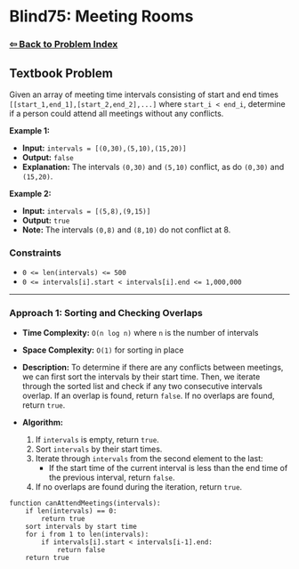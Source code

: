 # Blind75: Meeting Rooms

### [⇦ Back to Problem Index](../../index.md)

## Textbook Problem

Given an array of meeting time intervals consisting of start and end times `[[start_1,end_1],[start_2,end_2],...]` where `start_i < end_i`, determine if a person could attend all meetings without any conflicts.

**Example 1:**

-   **Input:** `intervals = [(0,30),(5,10),(15,20)]`
-   **Output:** `false`
-   **Explanation:** The intervals `(0,30)` and `(5,10)` conflict, as do `(0,30)` and `(15,20)`.

**Example 2:**

-   **Input:** `intervals = [(5,8),(9,15)]`
-   **Output:** `true`
-   **Note:** The intervals `(0,8)` and `(8,10)` do not conflict at 8.

### Constraints

-   `0 <= len(intervals) <= 500`
-   `0 <= intervals[i].start < intervals[i].end <= 1,000,000`

---

### Approach 1: Sorting and Checking Overlaps

-   **Time Complexity:** `O(n log n)` where `n` is the number of intervals
-   **Space Complexity:** `O(1)` for sorting in place
-   **Description:** To determine if there are any conflicts between meetings, we can first sort the intervals by their start time. Then, we iterate through the sorted list and check if any two consecutive intervals overlap. If an overlap is found, return `false`. If no overlaps are found, return `true`.
-   **Algorithm:**

    1. If `intervals` is empty, return `true`.
    2. Sort `intervals` by their start times.
    3. Iterate through `intervals` from the second element to the last:
        - If the start time of the current interval is less than the end time of the previous interval, return `false`.
    4. If no overlaps are found during the iteration, return `true`.

```pseudo
function canAttendMeetings(intervals):
	if len(intervals) == 0:
		return true
	sort intervals by start time
	for i from 1 to len(intervals):
		if intervals[i].start < intervals[i-1].end:
			return false
	return true
```
